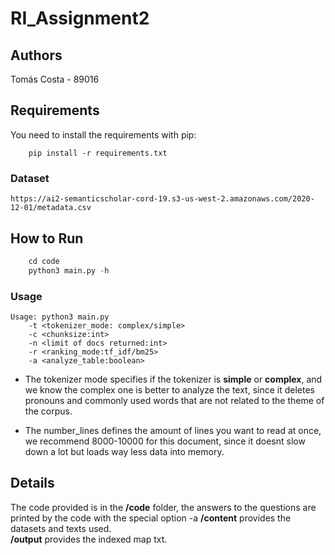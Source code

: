# RI_Assignment2

## Authors
Tomás Costa - 89016  

## Requirements
You need to install the requirements with pip:
```
    pip install -r requirements.txt
```

### Dataset
	https://ai2-semanticscholar-cord-19.s3-us-west-2.amazonaws.com/2020-12-01/metadata.csv

## How to Run
```python
    cd code
    python3 main.py -h
```

### Usage 
```
Usage: python3 main.py 
	-t <tokenizer_mode: complex/simple> 
	-c <chunksize:int>
	-n <limit of docs returned:int> 
	-r <ranking_mode:tf_idf/bm25> 
	-a <analyze_table:boolean>

```
 * The tokenizer mode specifies if the tokenizer is **simple** or **complex**, and we know the complex one is better to analyze the text, since it deletes pronouns and commonly used words that are not related to the theme of the corpus.  

 * The number_lines defines the amount of lines you want to read at once, we recommend 8000-10000 for this document, since it doesnt slow down a lot but loads way less data into memory.

## Details
The code provided is in the **/code** folder, the answers to the questions are printed by the code with the special option -a
**/content** provides the datasets and texts used.  
**/output** provides the indexed map txt.  

